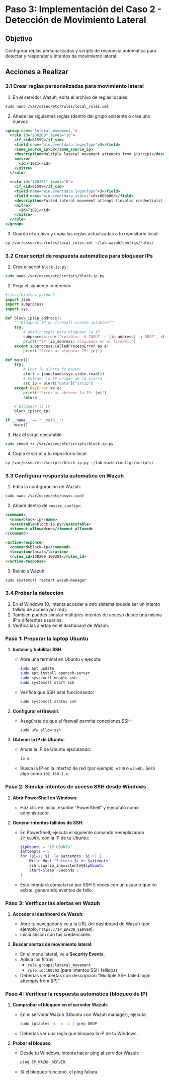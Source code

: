 # Paso 3: Implementación del Caso 2 - Detección de Movimiento Lateral

## Objetivo
Configurar reglas personalizadas y scripts de respuesta automática para detectar y responder a intentos de movimiento lateral.

## Acciones a Realizar

### 3.1 Crear reglas personalizadas para movimiento lateral

1. En el servidor Wazuh, edita el archivo de reglas locales:
```bash
sudo nano /var/ossec/etc/rules/local_rules.xml
```

2. Añade las siguientes reglas (dentro del grupo existente o crea uno nuevo):
```xml
<group name="lateral_movement,">
  <rule id="100200" level="10">
    <if_sid>61599</if_sid>
    <field name="win.eventdata.logonType">3</field>
    <same_source_ip>5m</same_source_ip>
    <description>Multiple lateral movement attempts from $(srcip)</description>
    <mitre>
      <id>T1021</id>
    </mitre>
  </rule>

  <rule id="100201" level="8">
    <if_sid>61599</if_sid>
    <field name="win.eventdata.logonType">3</field>
    <field name="win.eventdata.status">0xc000006d</field>
    <description>Failed lateral movement attempt (invalid credentials) from $(srcip)</description>
    <mitre>
      <id>T1021</id>
    </mitre>
  </rule>
</group>
```

3. Guarda el archivo y copia las reglas actualizadas a tu repositorio local:
```bash
cp /var/ossec/etc/rules/local_rules.xml ~/lab-wazuh/configs/rules/
```

### 3.2 Crear script de respuesta automática para bloquear IPs

1. Crea el script `block-ip.py`:
```bash
sudo nano /var/ossec/etc/scripts/block-ip.py
```

2. Pega el siguiente contenido:
```python
#!/usr/bin/env python3
import json
import subprocess
import sys

def block_ip(ip_address):
    """Bloquear IP en firewall usando iptables"""
    try:
        # Añadir regla para bloquear la IP
        subprocess.run(f"iptables -A INPUT -s {ip_address} -j DROP", shell=True, check=True)
        print(f"IP {ip_address} bloqueada en el firewall")
    except subprocess.CalledProcessError as e:
        print(f"Error al bloquear IP: {e}")

def main():
    try:
        # Leer la alerta de Wazuh
        alert = json.loads(sys.stdin.read())
        # Extraer la IP origen de la alerta
        src_ip = alert["data"]["srcip"]
    except KeyError as e:
        print(f"Error al obtener la IP: {e}")
        return

    # Bloquear la IP
    block_ip(src_ip)

if __name__ == "__main__":
    main()
```

3. Haz el script ejecutable:
```bash
sudo chmod +x /var/ossec/etc/scripts/block-ip.py
```

4. Copia el script a tu repositorio local:
```bash
cp /var/ossec/etc/scripts/block-ip.py ~/lab-wazuh/configs/scripts/
```

### 3.3 Configurar respuesta automática en Wazuh

1. Edita la configuración de Wazuh:
```bash
sudo nano /var/ossec/etc/ossec.conf
```

2. Añade dentro de `<ossec_config>`:
```xml
<command>
  <name>block-ip</name>
  <executable>block-ip.py</executable>
  <timeout_allowed>no</timeout_allowed>
</command>

<active-response>
  <command>block-ip</command>
  <location>local</location>
  <rules_id>100200,100201</rules_id>
</active-response>
```

3. Reinicia Wazuh:
```bash
sudo systemctl restart wazuh-manager
```

### 3.4 Probar la detección

1. En el Windows 10, intenta acceder a otro sistema (puede ser un intento fallido de acceso por red).
2. También puedes simular múltiples intentos de acceso desde una misma IP a diferentes usuarios.
3. Verifica las alertas en el dashboard de Wazuh.

### Paso 1: Preparar la laptop Ubuntu
1. **Instalar y habilitar SSH**:
   - Abre una terminal en Ubuntu y ejecuta:
     ```bash
     sudo apt update
     sudo apt install openssh-server
     sudo systemctl enable ssh
     sudo systemctl start ssh
     ```
   - Verifica que SSH esté funcionando:
     ```bash
     sudo systemctl status ssh
     ```

2. **Configurar el firewall**:
   - Asegúrate de que el firewall permita conexiones SSH:
     ```bash
     sudo ufw allow ssh
     ```

3. **Obtener la IP de Ubuntu**:
   - Anota la IP de Ubuntu ejecutando:
     ```bash
     ip a
     ```
   - Busca la IP en la interfaz de red (por ejemplo, `eth0` o `wlan0`). Será algo como `192.168.1.x`.

### Paso 2: Simular intentos de acceso SSH desde Windows
1. **Abrir PowerShell en Windows**:
   - Haz clic en Inicio, escribe "PowerShell" y ejecútalo como administrador.

2. **Generar intentos fallidos de SSH**:
   - En PowerShell, ejecuta el siguiente comando reemplazando `IP_UBUNTU` con la IP de tu Ubuntu:
     ```powershell
     $ipUbuntu = "IP_UBUNTU"
     $attempts = 5
     for ($i=1; $i -le $attempts; $i++) {
         Write-Host "Intento $i de $attempts"
         ssh usuario_inexistente@$ipUbuntu
         Start-Sleep -Seconds 2
     }
     ```
   - Esto intentará conectarse por SSH 5 veces con un usuario que no existe, generando eventos de fallo.

### Paso 3: Verificar las alertas en Wazuh
1. **Acceder al dashboard de Wazuh**:
   - Abre tu navegador y ve a la URL del dashboard de Wazuh (por ejemplo, `https://IP_WAZUH_SERVER`).
   - Inicia sesión con tus credenciales.

2. **Buscar alertas de movimiento lateral**:
   - En el menú lateral, ve a **Security Events**.
   - Aplica los filtros:
     - `rule.groups:lateral_movement`
     - `rule.id:100202` (para intentos SSH fallidos)
   - Deberías ver alertas con descripción "Multiple SSH failed login attempts from [IP]".

### Paso 4: Verificar la respuesta automática (bloqueo de IP)
1. **Comprobar el bloqueo en el servidor Wazuh**:
   - En el servidor Wazuh (Ubuntu con Wazuh manager), ejecuta:
     ```bash
     sudo iptables -L -n -v | grep DROP
     ```
   - Deberías ver una regla que bloquea la IP de tu Windows.

2. **Probar el bloqueo**:
   - Desde tu Windows, intenta hacer ping al servidor Wazuh:
     ```cmd
     ping IP_WAZUH_SERVER
     ```
   - Si el bloqueo funcionó, el ping fallará.




